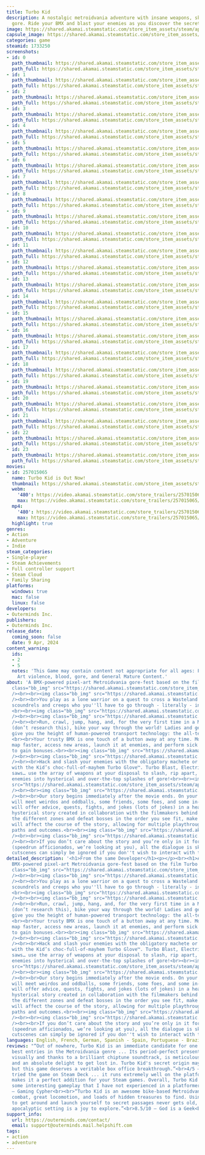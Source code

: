 ```yaml
---
title: Turbo Kid
description: A nostalgic metroidvania adventure with insane weapons, skills, and pixel
  gore. Ride your BMX and blast your enemies as you discover the secrets of the Wasteland.
image: https://shared.akamai.steamstatic.com/store_item_assets/steam/apps/1733250/header.jpg?t=1715898601
capsule_image: https://shared.akamai.steamstatic.com/store_item_assets/steam/apps/1733250/capsule_231x87.jpg?t=1715898601
categories: game
steamid: 1733250
screenshots:
- id: 0
  path_thumbnail: https://shared.akamai.steamstatic.com/store_item_assets/steam/apps/1733250/ss_8783c5c0342849124cf45b9d9fba7aa428a7d7d1.600x338.jpg?t=1715898601
  path_full: https://shared.akamai.steamstatic.com/store_item_assets/steam/apps/1733250/ss_8783c5c0342849124cf45b9d9fba7aa428a7d7d1.1920x1080.jpg?t=1715898601
- id: 1
  path_thumbnail: https://shared.akamai.steamstatic.com/store_item_assets/steam/apps/1733250/ss_52b3e57635ef57a574907adabd33d9032733aff1.600x338.jpg?t=1715898601
  path_full: https://shared.akamai.steamstatic.com/store_item_assets/steam/apps/1733250/ss_52b3e57635ef57a574907adabd33d9032733aff1.1920x1080.jpg?t=1715898601
- id: 2
  path_thumbnail: https://shared.akamai.steamstatic.com/store_item_assets/steam/apps/1733250/ss_2f4ed5aa8d04aea2e0b19d847f7631f30e1ae78e.600x338.jpg?t=1715898601
  path_full: https://shared.akamai.steamstatic.com/store_item_assets/steam/apps/1733250/ss_2f4ed5aa8d04aea2e0b19d847f7631f30e1ae78e.1920x1080.jpg?t=1715898601
- id: 3
  path_thumbnail: https://shared.akamai.steamstatic.com/store_item_assets/steam/apps/1733250/ss_6016f12a0e04d2bc13eed795e74aa4d8ef5c89c6.600x338.jpg?t=1715898601
  path_full: https://shared.akamai.steamstatic.com/store_item_assets/steam/apps/1733250/ss_6016f12a0e04d2bc13eed795e74aa4d8ef5c89c6.1920x1080.jpg?t=1715898601
- id: 4
  path_thumbnail: https://shared.akamai.steamstatic.com/store_item_assets/steam/apps/1733250/ss_57d45d2eb3a019d4e7651f9ba5475becd28b8377.600x338.jpg?t=1715898601
  path_full: https://shared.akamai.steamstatic.com/store_item_assets/steam/apps/1733250/ss_57d45d2eb3a019d4e7651f9ba5475becd28b8377.1920x1080.jpg?t=1715898601
- id: 5
  path_thumbnail: https://shared.akamai.steamstatic.com/store_item_assets/steam/apps/1733250/ss_9659d329403de4a94675fd4afe7856adff84d617.600x338.jpg?t=1715898601
  path_full: https://shared.akamai.steamstatic.com/store_item_assets/steam/apps/1733250/ss_9659d329403de4a94675fd4afe7856adff84d617.1920x1080.jpg?t=1715898601
- id: 6
  path_thumbnail: https://shared.akamai.steamstatic.com/store_item_assets/steam/apps/1733250/ss_715be91d40c70956767a72162561f474dc9fed43.600x338.jpg?t=1715898601
  path_full: https://shared.akamai.steamstatic.com/store_item_assets/steam/apps/1733250/ss_715be91d40c70956767a72162561f474dc9fed43.1920x1080.jpg?t=1715898601
- id: 7
  path_thumbnail: https://shared.akamai.steamstatic.com/store_item_assets/steam/apps/1733250/ss_32d9ae68ac616000481ad51f2951c7332fb11fc0.600x338.jpg?t=1715898601
  path_full: https://shared.akamai.steamstatic.com/store_item_assets/steam/apps/1733250/ss_32d9ae68ac616000481ad51f2951c7332fb11fc0.1920x1080.jpg?t=1715898601
- id: 8
  path_thumbnail: https://shared.akamai.steamstatic.com/store_item_assets/steam/apps/1733250/ss_7b2ecb7d2724c5e754c55cee9eea10c8edabacb4.600x338.jpg?t=1715898601
  path_full: https://shared.akamai.steamstatic.com/store_item_assets/steam/apps/1733250/ss_7b2ecb7d2724c5e754c55cee9eea10c8edabacb4.1920x1080.jpg?t=1715898601
- id: 9
  path_thumbnail: https://shared.akamai.steamstatic.com/store_item_assets/steam/apps/1733250/ss_82477e6be026e2abbf3f746037582549a412dfef.600x338.jpg?t=1715898601
  path_full: https://shared.akamai.steamstatic.com/store_item_assets/steam/apps/1733250/ss_82477e6be026e2abbf3f746037582549a412dfef.1920x1080.jpg?t=1715898601
- id: 10
  path_thumbnail: https://shared.akamai.steamstatic.com/store_item_assets/steam/apps/1733250/ss_1c42d48ae920fcf7a9ab0ab0a06aeca9f8a5ee70.600x338.jpg?t=1715898601
  path_full: https://shared.akamai.steamstatic.com/store_item_assets/steam/apps/1733250/ss_1c42d48ae920fcf7a9ab0ab0a06aeca9f8a5ee70.1920x1080.jpg?t=1715898601
- id: 11
  path_thumbnail: https://shared.akamai.steamstatic.com/store_item_assets/steam/apps/1733250/ss_d3d1afea5c84a5bd217d9011b794be4304304e0b.600x338.jpg?t=1715898601
  path_full: https://shared.akamai.steamstatic.com/store_item_assets/steam/apps/1733250/ss_d3d1afea5c84a5bd217d9011b794be4304304e0b.1920x1080.jpg?t=1715898601
- id: 12
  path_thumbnail: https://shared.akamai.steamstatic.com/store_item_assets/steam/apps/1733250/ss_8fb693c7908a87ffb4b0c2bdeaae13cd1054ac48.600x338.jpg?t=1715898601
  path_full: https://shared.akamai.steamstatic.com/store_item_assets/steam/apps/1733250/ss_8fb693c7908a87ffb4b0c2bdeaae13cd1054ac48.1920x1080.jpg?t=1715898601
- id: 13
  path_thumbnail: https://shared.akamai.steamstatic.com/store_item_assets/steam/apps/1733250/ss_2a1f880e94e8674e9eec8b212153ac07313bc534.600x338.jpg?t=1715898601
  path_full: https://shared.akamai.steamstatic.com/store_item_assets/steam/apps/1733250/ss_2a1f880e94e8674e9eec8b212153ac07313bc534.1920x1080.jpg?t=1715898601
- id: 14
  path_thumbnail: https://shared.akamai.steamstatic.com/store_item_assets/steam/apps/1733250/ss_3768cb7d5f3252701a0a488daf502215dd087ec7.600x338.jpg?t=1715898601
  path_full: https://shared.akamai.steamstatic.com/store_item_assets/steam/apps/1733250/ss_3768cb7d5f3252701a0a488daf502215dd087ec7.1920x1080.jpg?t=1715898601
- id: 15
  path_thumbnail: https://shared.akamai.steamstatic.com/store_item_assets/steam/apps/1733250/ss_87a045e0fd194245f5688ee20befa89eed77ee8c.600x338.jpg?t=1715898601
  path_full: https://shared.akamai.steamstatic.com/store_item_assets/steam/apps/1733250/ss_87a045e0fd194245f5688ee20befa89eed77ee8c.1920x1080.jpg?t=1715898601
- id: 16
  path_thumbnail: https://shared.akamai.steamstatic.com/store_item_assets/steam/apps/1733250/ss_9292599812856a09af7f65b3024e01b394480f55.600x338.jpg?t=1715898601
  path_full: https://shared.akamai.steamstatic.com/store_item_assets/steam/apps/1733250/ss_9292599812856a09af7f65b3024e01b394480f55.1920x1080.jpg?t=1715898601
- id: 17
  path_thumbnail: https://shared.akamai.steamstatic.com/store_item_assets/steam/apps/1733250/ss_71c9c8e897afb3285c789f7b47deb6018e2e330a.600x338.jpg?t=1715898601
  path_full: https://shared.akamai.steamstatic.com/store_item_assets/steam/apps/1733250/ss_71c9c8e897afb3285c789f7b47deb6018e2e330a.1920x1080.jpg?t=1715898601
- id: 18
  path_thumbnail: https://shared.akamai.steamstatic.com/store_item_assets/steam/apps/1733250/ss_8c0ca41a5f0229a15f11221bcbd5bc038143a7f3.600x338.jpg?t=1715898601
  path_full: https://shared.akamai.steamstatic.com/store_item_assets/steam/apps/1733250/ss_8c0ca41a5f0229a15f11221bcbd5bc038143a7f3.1920x1080.jpg?t=1715898601
- id: 19
  path_thumbnail: https://shared.akamai.steamstatic.com/store_item_assets/steam/apps/1733250/ss_b51f67665badea7c8f6445739730c4c0320c2cfb.600x338.jpg?t=1715898601
  path_full: https://shared.akamai.steamstatic.com/store_item_assets/steam/apps/1733250/ss_b51f67665badea7c8f6445739730c4c0320c2cfb.1920x1080.jpg?t=1715898601
- id: 20
  path_thumbnail: https://shared.akamai.steamstatic.com/store_item_assets/steam/apps/1733250/ss_443892ee4657047f9e74f53f1da32e87fde90a55.600x338.jpg?t=1715898601
  path_full: https://shared.akamai.steamstatic.com/store_item_assets/steam/apps/1733250/ss_443892ee4657047f9e74f53f1da32e87fde90a55.1920x1080.jpg?t=1715898601
- id: 21
  path_thumbnail: https://shared.akamai.steamstatic.com/store_item_assets/steam/apps/1733250/ss_ba497bdcf1fad9ef1b5535f37bd3197698470ff9.600x338.jpg?t=1715898601
  path_full: https://shared.akamai.steamstatic.com/store_item_assets/steam/apps/1733250/ss_ba497bdcf1fad9ef1b5535f37bd3197698470ff9.1920x1080.jpg?t=1715898601
- id: 22
  path_thumbnail: https://shared.akamai.steamstatic.com/store_item_assets/steam/apps/1733250/ss_6c889cbde2ccc9a288e87ba51590c610b22c85b5.600x338.jpg?t=1715898601
  path_full: https://shared.akamai.steamstatic.com/store_item_assets/steam/apps/1733250/ss_6c889cbde2ccc9a288e87ba51590c610b22c85b5.1920x1080.jpg?t=1715898601
- id: 23
  path_thumbnail: https://shared.akamai.steamstatic.com/store_item_assets/steam/apps/1733250/ss_106847f3f0bc275f9830b434a505fdb66a85faf2.600x338.jpg?t=1715898601
  path_full: https://shared.akamai.steamstatic.com/store_item_assets/steam/apps/1733250/ss_106847f3f0bc275f9830b434a505fdb66a85faf2.1920x1080.jpg?t=1715898601
movies:
- id: 257015065
  name: Turbo Kid is Out Now!
  thumbnail: https://shared.akamai.steamstatic.com/store_item_assets/steam/apps/257015065/movie.293x165.jpg?t=1712772256
  webm:
    '480': https://video.akamai.steamstatic.com/store_trailers/257015065/movie480_vp9.webm?t=1712772256
    max: https://video.akamai.steamstatic.com/store_trailers/257015065/movie_max_vp9.webm?t=1712772256
  mp4:
    '480': https://video.akamai.steamstatic.com/store_trailers/257015065/movie480.mp4?t=1712772256
    max: https://video.akamai.steamstatic.com/store_trailers/257015065/movie_max.mp4?t=1712772256
  highlight: true
genres:
- Action
- Adventure
- Indie
steam_categories:
- Single-player
- Steam Achievements
- Full controller support
- Steam Cloud
- Family Sharing
platforms:
  windows: true
  mac: false
  linux: false
developers:
- Outerminds Inc.
publishers:
- Outerminds Inc.
release_date:
  coming_soon: false
  date: 9 Apr, 2024
content_warning:
  ids:
  - 2
  - 5
  notes: 'This Game may contain content not appropriate for all ages: Frequent Pixel
    Art violence, blood, gore, and General Mature Content.'
about: 'A BMX-powered pixel-art Metroidvania gore-fest based on the film Turbo Kid.<br><br><img
  class="bb_img" src="https://shared.akamai.steamstatic.com/store_item_assets/steam/apps/1733250/extras/Steam_Header_ATrueMertroidvania.png?t=1715898601"
  /><br><br><img class="bb_img" src="https://shared.akamai.steamstatic.com/store_item_assets/steam/apps/1733250/extras/gorefest1.gif?t=1715898601"
  /><br><br>You play as a lone warrior on a quest to cross a Wasteland riddled with
  scoundrels and creeps who you''ll have to go through - literally - in order to survive.
  <br><br><img class="bb_img" src="https://shared.akamai.steamstatic.com/store_item_assets/steam/apps/1733250/extras/Steam_Header_EveryHero.png?t=1715898601"
  /><br><br><img class="bb_img" src="https://shared.akamai.steamstatic.com/store_item_assets/steam/apps/1733250/extras/Bike3.gif?t=1715898601"
  /><br><br>Run, crawl, jump, hang, and, for the very first time in a Metroidvania
  (don’t research this), bike your way through the world! Ladies and gentlemen, we
  give you the height of human-powered transport technology: the all-terrain Bike!
  <br><br>Your trusty BMX is one touch of a button away at any time. Move around the
  map faster, access new areas, launch it at enemies, and perform sick bike tricks
  to gain bonuses.<br><br><img class="bb_img" src="https://shared.akamai.steamstatic.com/store_item_assets/steam/apps/1733250/extras/04-Steam_Headers_Hack__n_Slash.png?t=1715898601"
  /><br><br><img class="bb_img" src="https://shared.akamai.steamstatic.com/store_item_assets/steam/apps/1733250/extras/hack-n-slash1.gif?t=1715898601"
  /><br><br>Hack and slash your enemies with the obligatory machete or shoot them
  with the Kid’s choc-full-of-mayhem Turbo Glove™. Turbo Blast, Electric Shocks, circular
  saws… use the array of weapons at your disposal to slash, rip apart, or explode
  enemies into hysterical and over-the-top splashes of gore!<br><br><img class="bb_img"
  src="https://shared.akamai.steamstatic.com/store_item_assets/steam/apps/1733250/extras/Steam_Header_MakeYourOwnWay.png?t=1715898601"
  /><br><br><img class="bb_img" src="https://shared.akamai.steamstatic.com/store_item_assets/steam/apps/1733250/extras/Gameplay1.gif?t=1715898601"
  /><br><br>Our story begins immediately after the movie ends. On your journey, you
  will meet weirdos and oddballs, some friends, some foes, and some in-between, who
  will offer advice, quests, fights, and jokes (lots of jokes) in a heartfelt and
  hysterical story created in collaboration with the filmmakers behind the movie.<br><br>Explore
  the different zones and defeat bosses in the order you see fit, make choices that
  will affect the course of the story, allowing for multiple playthroughs with different
  paths and outcomes.<br><br><img class="bb_img" src="https://shared.akamai.steamstatic.com/store_item_assets/steam/apps/1733250/extras/Steam_Header_UninterruptedGameplay.png?t=1715898601"
  /><br><br><img class="bb_img" src="https://shared.akamai.steamstatic.com/store_item_assets/steam/apps/1733250/extras/npc1.gif?t=1715898601"
  /><br><br>If you don’t care about the story and you’re only in it for the gameplay
  (speedrun afficionados, we’re looking at you), all the dialogue is skippable.<br><br>Many
  cutscenes can simply be ignored if you don''t wish to interact with them.'
detailed_description: '<h1>From the same Developer</h1><p></p><br><h1>About the Game</h1>A
  BMX-powered pixel-art Metroidvania gore-fest based on the film Turbo Kid.<br><br><img
  class="bb_img" src="https://shared.akamai.steamstatic.com/store_item_assets/steam/apps/1733250/extras/Steam_Header_ATrueMertroidvania.png?t=1715898601"
  /><br><br><img class="bb_img" src="https://shared.akamai.steamstatic.com/store_item_assets/steam/apps/1733250/extras/gorefest1.gif?t=1715898601"
  /><br><br>You play as a lone warrior on a quest to cross a Wasteland riddled with
  scoundrels and creeps who you''ll have to go through - literally - in order to survive.
  <br><br><img class="bb_img" src="https://shared.akamai.steamstatic.com/store_item_assets/steam/apps/1733250/extras/Steam_Header_EveryHero.png?t=1715898601"
  /><br><br><img class="bb_img" src="https://shared.akamai.steamstatic.com/store_item_assets/steam/apps/1733250/extras/Bike3.gif?t=1715898601"
  /><br><br>Run, crawl, jump, hang, and, for the very first time in a Metroidvania
  (don’t research this), bike your way through the world! Ladies and gentlemen, we
  give you the height of human-powered transport technology: the all-terrain Bike!
  <br><br>Your trusty BMX is one touch of a button away at any time. Move around the
  map faster, access new areas, launch it at enemies, and perform sick bike tricks
  to gain bonuses.<br><br><img class="bb_img" src="https://shared.akamai.steamstatic.com/store_item_assets/steam/apps/1733250/extras/04-Steam_Headers_Hack__n_Slash.png?t=1715898601"
  /><br><br><img class="bb_img" src="https://shared.akamai.steamstatic.com/store_item_assets/steam/apps/1733250/extras/hack-n-slash1.gif?t=1715898601"
  /><br><br>Hack and slash your enemies with the obligatory machete or shoot them
  with the Kid’s choc-full-of-mayhem Turbo Glove™. Turbo Blast, Electric Shocks, circular
  saws… use the array of weapons at your disposal to slash, rip apart, or explode
  enemies into hysterical and over-the-top splashes of gore!<br><br><img class="bb_img"
  src="https://shared.akamai.steamstatic.com/store_item_assets/steam/apps/1733250/extras/Steam_Header_MakeYourOwnWay.png?t=1715898601"
  /><br><br><img class="bb_img" src="https://shared.akamai.steamstatic.com/store_item_assets/steam/apps/1733250/extras/Gameplay1.gif?t=1715898601"
  /><br><br>Our story begins immediately after the movie ends. On your journey, you
  will meet weirdos and oddballs, some friends, some foes, and some in-between, who
  will offer advice, quests, fights, and jokes (lots of jokes) in a heartfelt and
  hysterical story created in collaboration with the filmmakers behind the movie.<br><br>Explore
  the different zones and defeat bosses in the order you see fit, make choices that
  will affect the course of the story, allowing for multiple playthroughs with different
  paths and outcomes.<br><br><img class="bb_img" src="https://shared.akamai.steamstatic.com/store_item_assets/steam/apps/1733250/extras/Steam_Header_UninterruptedGameplay.png?t=1715898601"
  /><br><br><img class="bb_img" src="https://shared.akamai.steamstatic.com/store_item_assets/steam/apps/1733250/extras/npc1.gif?t=1715898601"
  /><br><br>If you don’t care about the story and you’re only in it for the gameplay
  (speedrun afficionados, we’re looking at you), all the dialogue is skippable.<br><br>Many
  cutscenes can simply be ignored if you don''t wish to interact with them.'
languages: English, French, German, Spanish - Spain, Portuguese - Brazil
reviews: "“Out of nowhere, Turbo Kid is an immediate candidate for one of the all-time
  best entries in the Metroidvania genre ... Its period-perfect presentation, both
  visually and thanks to a brilliant chiptune soundtrack, is meticulously crafted,
  and an absolute delight to get lost in. Turbo Kid's secret origin may be ultra-cult,
  but this game deserves a veritable box office breakthrough.”<br>4/5 – Empire<br><br>“We
  tried the game on Steam Deck ... it runs extremely well on the platform. And this
  makes it a perfect addition for your Steam games. Overall, Turbo Kid ... brings
  some interesting gameplay that I have not experienced in a platformer game before.”<br>9/10
  – Gaming Cypher<br><br>“Turbo Kid is an awesome bike-based Metroidvania, with fun
  combat, great locomotion, and loads of hidden treasures to find. Using your bike
  to get around and launch yourself to secret passages never gets old, and the gory
  apocalyptic setting is a joy to explore.”<br>8.5/10 – God is a Geek<br>"
support_info:
  url: https://outerminds.com/contact/
  email: support@outerminds.mail.helpshift.com
tags:
- action
- adventure
---
```

